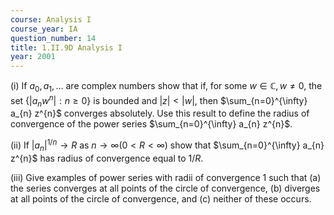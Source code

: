 ```yaml
---
course: Analysis I
course_year: IA
question_number: 14
title: 1.II.9D Analysis I
year: 2001
---
```



(i) If $a_{0}, a_{1}, \ldots$ are complex numbers show that if, for some $w \in \mathbb{C}, w \neq 0$, the set $\left\{\left|a_{n} w^{n}\right|: n \geq 0\right\}$ is bounded and $|z|<|w|$, then $\sum_{n=0}^{\infty} a_{n} z^{n}$ converges absolutely. Use this result to define the radius of convergence of the power series $\sum_{n=0}^{\infty} a_{n} z^{n}$.

(ii) If $\left|a_{n}\right|^{1 / n} \rightarrow R$ as $n \rightarrow \infty(0<R<\infty)$ show that $\sum_{n=0}^{\infty} a_{n} z^{n}$ has radius of convergence equal to $1 / R$.

(iii) Give examples of power series with radii of convergence 1 such that (a) the series converges at all points of the circle of convergence, (b) diverges at all points of the circle of convergence, and (c) neither of these occurs.